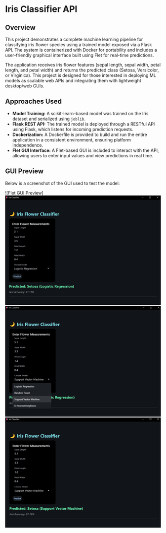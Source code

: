 # Iris Classifier API

## Overview

This project demonstrates a complete machine learning pipeline for classifying iris flower species using a trained model exposed via a Flask API. The system is containerized with Docker for portability and includes a user-friendly graphical interface built using Flet for real-time predictions.

The application receives iris flower features (sepal length, sepal width, petal length, and petal width) and returns the predicted class (Setosa, Versicolor, or Virginica). This project is designed for those interested in deploying ML models as scalable web APIs and integrating them with lightweight desktop/web GUIs.

## Approaches Used

- **Model Training:** A scikit-learn-based model was trained on the Iris dataset and serialized using `joblib`.
- **Flask REST API:** The trained model is deployed through a RESTful API using Flask, which listens for incoming prediction requests.
- **Dockerization:** A Dockerfile is provided to build and run the entire application in a consistent environment, ensuring platform independence.
- **Flet GUI Interface:** A Flet-based GUI is included to interact with the API, allowing users to enter input values and view predictions in real time.

## GUI Preview

Below is a screenshot of the GUI used to test the model:

![Flet GUI Preview]
<img src="Screenshot (2099).png" alt="Sample Image">
<img src="Screenshot (2100).png" alt="Sample Image">
<img src="Screenshot (2101).png" alt="Sample Image">
